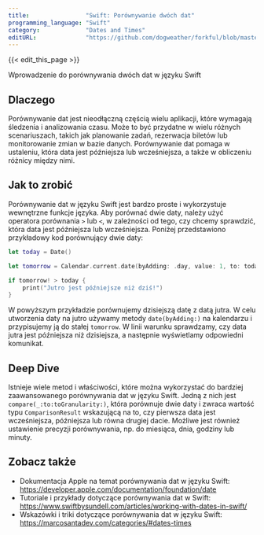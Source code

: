 ```yaml
---
title:                "Swift: Porównywanie dwóch dat"
programming_language: "Swift"
category:             "Dates and Times"
editURL:              "https://github.com/dogweather/forkful/blob/master/content/pl/swift/comparing-two-dates.md"
---
```


{{< edit_this_page >}}

Wprowadzenie do porównywania dwóch dat w języku Swift

## Dlaczego

Porównywanie dat jest nieodłączną częścią wielu aplikacji, które wymagają śledzenia i analizowania czasu. Może to być przydatne w wielu różnych scenariuszach, takich jak planowanie zadań, rezerwacja biletów lub monitorowanie zmian w bazie danych. Porównywanie dat pomaga w ustaleniu, która data jest późniejsza lub wcześniejsza, a także w obliczeniu różnicy między nimi.

## Jak to zrobić

Porównywanie dat w języku Swift jest bardzo proste i wykorzystuje wewnętrzne funkcje języka. Aby porównać dwie daty, należy użyć operatora porównania `>` lub `<`, w zależności od tego, czy chcemy sprawdzić, która data jest późniejsza lub wcześniejsza. Poniżej przedstawiono przykładowy kod porównujący dwie daty:

```Swift
let today = Date()

let tomorrow = Calendar.current.date(byAdding: .day, value: 1, to: today) // tworzy datę na jutro

if tomorrow! > today {
    print("Jutro jest późniejsze niż dziś!")
}
```

W powyższym przykładzie porównujemy dzisiejszą datę z datą jutra. W celu utworzenia daty na jutro używamy metody `date(byAdding:)` na kalendarzu i przypisujemy ją do stałej `tomorrow`. W linii warunku sprawdzamy, czy data jutra jest późniejsza niż dzisiejsza, a następnie wyświetlamy odpowiedni komunikat.

## Deep Dive

Istnieje wiele metod i właściwości, które można wykorzystać do bardziej zaawansowanego porównywania dat w języku Swift. Jedną z nich jest `compare(_:to:toGranularity:)`, która porównuje dwie daty i zwraca wartość typu `ComparisonResult` wskazującą na to, czy pierwsza data jest wcześniejsza, późniejsza lub równa drugiej dacie. Możliwe jest również ustawienie precyzji porównywania, np. do miesiąca, dnia, godziny lub minuty.

## Zobacz także

- Dokumentacja Apple na temat porównywania dat w języku Swift: https://developer.apple.com/documentation/foundation/date
- Tutoriale i przykłady dotyczące porównywania dat w Swift: https://www.swiftbysundell.com/articles/working-with-dates-in-swift/
- Wskazówki i triki dotyczące porównywania dat w języku Swift: https://marcosantadev.com/categories/#dates-times